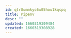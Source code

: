 ```yaml
---
id: qtr8ummkyc6u05hou1kqspq
title: Pipenv
desc: ""
updated: 1660319309484
created: 1660319308928
---
```

